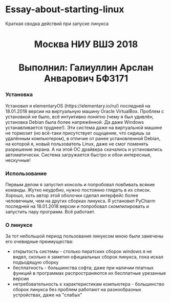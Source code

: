 # Essay-about-starting-linux
Краткая сводка действий при запуске линукса

<h1 align="center"> Москва НИУ ВШЭ 2018</h1>
<h1 align="center">Выполнил: Галиуллин Арслан Анварович БФЗ171 </h1>


<h3> Установка </h3>
<p>
 Установил я elementaryOS (https://elementary.io/ru/) последней на 18.01.2018 версии на виртуальную машину Oracle VirtualBox. Проблем с установкой не было, всё интуитивно понятно (чему я был удивлён, установка Debian была более напряжённой. Да даже Windows устанавливается труднее!). Эти система даже на виртуальной машине не тормозит (но всё-таки присутствует ощущение, что сидишь за удалённым компьютером), в отличие от ранее установленной Debian, на которой я, новый пользователь Linux, даже не смог поменять разрешение экрана. А на этой ОС драйвера скачались и установились автоматически. Система загружается быстро и обои интересные, нескучные!
</p>

<h3> Использование </h3>
<p>
 Первым делом я запустил консоль и попробовал повбивать всякие команды. Жутко неудобно, нужно постоянно глядеть в их список. Хорошо, хоть автор этой оболочки сделал интерфейс более человечным, чем на других сборках линукса.
Я установил PyCharm  последней на 18.01.2018 версии и попробовал скомпилировать и запустить пару программ. Всё работает.

<h3> О линуксе </h3>
<p>
 За тот небольшой период пользования линуксом мною были замечены его очевидные преимущества: 
<ul>
 <li>
  открытость системы - столько пиратских сборок windows я не видел, сколько я заметил официальных сборок линукса, пока искал подъодящую сборку
 </li>  
 <li>
  бесплатность - большинства софта; даже при наличии платных функций в программах распространяются их бесплатные урезанные версии
 </li>
 <li>
  нетребовательность к характеристикам компьютера - большинство сборок линукса без проблем работают на разнообразных устройствах, даже на "слабых"
 </li>
</ul>
